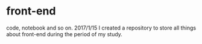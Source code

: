 # front-end
code, notebook and so on.
2017/1/15
I created a repository to store all things about front-end during the period of my study.  
